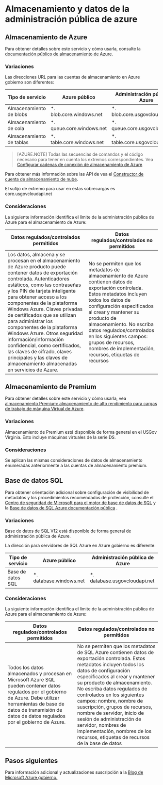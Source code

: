 <properties
    pageTitle="Documentación de gobierno Azure | Microsoft Azure"
    description="Proporciona una comparación de características e instrucciones sobre cómo desarrollar aplicaciones para la administración pública de Azure"
    services="Azure-Government"
    cloud="gov" 
    documentationCenter=""
    authors="ryansoc"
    manager="zakramer"
    editor=""/>

<tags
    ms.service="multiple"
    ms.devlang="na"
    ms.topic="article"
    ms.tgt_pltfrm="na"
    ms.workload="azure-government"
    ms.date="09/30/2016"
    ms.author="ryansoc"/>


#  <a name="azure-government-data-and-storage"></a>Almacenamiento y datos de la administración pública de azure

##  <a name="azure-storage"></a>Almacenamiento de Azure

Para obtener detalles sobre este servicio y cómo usarla, consulte la [documentación público de almacenamiento de Azure](https://azure.microsoft.com/documentation/services/storage/).

### <a name="variations"></a>Variaciones

Las direcciones URL para las cuentas de almacenamiento en Azure gobierno son diferentes:

Tipo de servicio|Azure público|Administración pública de Azure
---|---|---
Almacenamiento de blobs|*. blob.core.windows.net|*. blob.core.usgovcloudapi.net
Almacenamiento de cola|*. queue.core.windows.net|*. queue.core.usgovcloudapi.net
Almacenamiento de tablas|*. table.core.windows.net| *. table.core.usgovcloudapi.net

>[AZURE.NOTE] Todas las secuencias de comandos y el código necesario para tener en cuenta los extremos correspondientes.  Vea [Configurar cadenas de conexión de almacenamiento de Azure](../storage-configure-connection-string.md#creating-a-connection-string-to-the-explicit-storage-endpoint). 

Para obtener más información sobre las API de vea el <a href="https://msdn.microsoft.com/en-us/library/azure/mt616540.aspx">Constructor de cuenta de almacenamiento de nube</a>.

El sufijo de extremo para usar en estas sobrecargas es core.usgovcloudapi.net 

### <a name="considerations"></a>Consideraciones

La siguiente información identifica el límite de la administración pública de Azure para el almacenamiento de Azure:

| Datos regulados/controlados permitidos | Datos regulados/controlados no permitidos |
|--------------------------------------------------------------------------------------|-----------------------------------------------------------------------------------------------------------------------------------------------------------------------------------------------------------------------------------------------------------------------------------------------------------------|
| Los datos, almacena y se procesan en el almacenamiento de Azure producto puede contener datos de exportación controlada. Autenticadores estáticos, como las contraseñas y los PIN de tarjeta inteligente para obtener acceso a los componentes de la plataforma Windows Azure. Claves privadas de certificados que se utilizan para administrar los componentes de la plataforma Windows Azure. Otros seguridad información/información confidencial, como certificados, las claves de cifrado, claves principales y las claves de almacenamiento almacenadas en servicios de Azure. | No se permiten que los metadatos de almacenamiento de Azure contienen datos de exportación controlada. Estos metadatos incluyen todos los datos de configuración especificados al crear y mantener su producto de almacenamiento.  No escriba datos regulados/controlados en los siguientes campos: grupos de recursos, nombres de implementación, recursos, etiquetas de recursos  

##  <a name="premium-storage"></a>Almacenamiento de Premium

Para obtener detalles sobre este servicio y cómo usarla, vea [almacenamiento Premium: almacenamiento de alto rendimiento para cargas de trabajo de máquina Virtual de Azure](../storage/storage-premium-storage.md).

###  <a name="variations"></a>Variaciones

Almacenamiento de Premium está disponible de forma general en el USGov Virginia. Esto incluye máquinas virtuales de la serie DS. 

### <a name="considerations"></a>Consideraciones

Se aplican las mismas consideraciones de datos de almacenamiento enumeradas anteriormente a las cuentas de almacenamiento premium. 

##  <a name="sql-database"></a>Base de datos SQL

Para obtener orientación adicional sobre configuración de visibilidad de metadatos y los procedimientos recomendados de protección, consulte el<a href="https://msdn.microsoft.com/en-us/library/bb510589.aspx"> Centro de seguridad de Microsoft para el motor de base de datos de SQL</a> y la [Base de datos de SQL Azure documentación pública](https://azure.microsoft.com/documentation/services/sql-database/) .

### <a name="variations"></a>Variaciones

Base de datos de SQL V12 está disponible de forma general de administración pública de Azure.

La dirección para servidores de SQL Azure en Azure gobierno es diferente:

Tipo de servicio|Azure público|Administración pública de Azure
---|---|---
Base de datos SQL|*. database.windows.net|*. database.usgovcloudapi.net

### <a name="considerations"></a>Consideraciones

La siguiente información identifica el límite de la administración pública de Azure para el almacenamiento de Azure:

| Datos regulados/controlados permitidos | Datos regulados/controlados no permitidos |
|--------------------------------------------------------------------------------------|-----------------------------------------------------------------------------------------------------------------------------------------------------------------------------------------------------------------------------------------------------------------------------------------------------------------|
| Todos los datos almacenados y procesan en Microsoft Azure SQL pueden contener datos regulados por el gobierno de Azure. Debe utilizar herramientas de base de datos de transmisión de datos de datos regulados por el gobierno de Azure. | No se permiten que los metadatos de SQL Azure contienen datos de exportación controlada. Estos metadatos incluyen todos los datos de configuración especificados al crear y mantener su producto de almacenamiento.  No escriba datos regulados de controlados en los siguientes campos: nombre, nombre de suscripción, grupos de recursos, nombre de servidor, inicio de sesión de administración de servidor, nombres de implementación, nombres de los recursos, etiquetas de recursos de la base de datos

##  <a name="next-steps"></a>Pasos siguientes

Para información adicional y actualizaciones suscripción a la <a href="https://blogs.msdn.microsoft.com/azuregov/">Blog de Microsoft Azure gobierno.</a>
